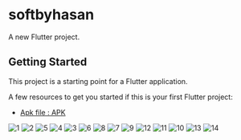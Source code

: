 # softbyhasan

A new Flutter project.

## Getting Started

This project is a starting point for a Flutter application.

A few resources to get you started if this is your first Flutter project:

- [Apk file : APK ](https://drive.google.com/file/d/1SMa2GgHsFf2G1bDLyj-5yV_g2bUOtAFv/view?usp=sharing)



![1](https://github.com/SoftEngHasan/Flutter--RestAPI--Firebase/assets/80910782/f00cde75-49c1-4a1d-b68f-b75b120980c3)
![2](https://github.com/SoftEngHasan/Flutter--RestAPI--Firebase/assets/80910782/262b2a76-7618-48d6-bfbd-486c3a8aba6a)
![5](https://github.com/SoftEngHasan/Flutter--RestAPI--Firebase/assets/80910782/ff112db4-c645-43bd-8ca4-eb6fe17fe0ae)
![4](https://github.com/SoftEngHasan/Flutter--RestAPI--Firebase/assets/80910782/aa470efd-9cff-43cc-ac33-b4fb64eb187c)
![3](https://github.com/SoftEngHasan/Flutter--RestAPI--Firebase/assets/80910782/1d86f2bc-b51e-4b76-bcd8-a8eb69c8130b)
![6](https://github.com/SoftEngHasan/Flutter--RestAPI--Firebase/assets/80910782/a38d32e6-bbb3-4934-a8c4-c81e45abefb6)
![8](https://github.com/SoftEngHasan/Flutter--RestAPI--Firebase/assets/80910782/eb4894fb-5d6e-4f15-bb0f-eb851680201d)
![7](https://github.com/SoftEngHasan/Flutter--RestAPI--Firebase/assets/80910782/1ee51d26-6389-4f9d-bb23-4f079089a433)
![9](https://github.com/SoftEngHasan/Flutter--RestAPI--Firebase/assets/80910782/281a7a3c-a86c-4da8-88f1-ac4b9205d78c)
![12](https://github.com/SoftEngHasan/Flutter--RestAPI--Firebase/assets/80910782/42b829ab-848d-4b70-b417-7b5ba552c8dc)
![11](https://github.com/SoftEngHasan/Flutter--RestAPI--Firebase/assets/80910782/0b1ee42c-9065-40a0-a954-cbf5590e30bc)
![10](https://github.com/SoftEngHasan/Flutter--RestAPI--Firebase/assets/80910782/09fe0c00-4d74-4e26-85c4-12b1e345c585)
![13](https://github.com/SoftEngHasan/Flutter--RestAPI--Firebase/assets/80910782/5f7cbbad-b574-47ac-94d9-4e20a541677a)
![14](https://github.com/SoftEngHasan/Flutter--RestAPI--Firebase/assets/80910782/dd767b16-7124-494e-b216-5e7d7d47a679)
